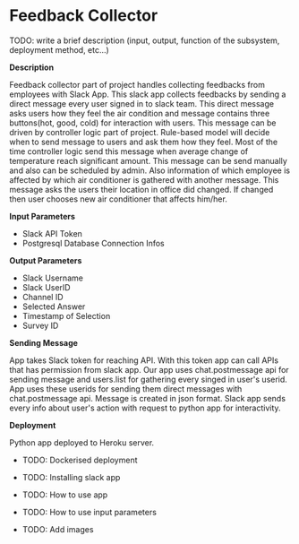 # Feedback Collector
TODO: write a brief description (input, output, function of the subsystem, deployment method, etc...)

**Description**

Feedback collector part of project handles collecting feedbacks from employees with Slack App. This slack app collects feedbacks by sending a direct message every user signed in to slack team. This direct message asks users how they feel the air condition and message contains three buttons(hot, good, cold) for interaction with users. This message can be driven by controller logic part of project. Rule-based model will decide when to send message to users and ask them how they feel. Most of the time controller logic send this message when average change of temperature reach significant amount. This message can be send manually and also can be scheduled by admin. Also information of which employee is affected by which air conditioner is gathered with another message. This message asks the users their location in office did changed. If changed then user chooses new air conditioner that affects him/her. 

**Input Parameters**

  - Slack API Token
  - Postgresql Database Connection Infos
  
**Output Parameters**

  - Slack Username
  - Slack UserID
  - Channel ID
  - Selected Answer
  - Timestamp of Selection
  - Survey ID
  
**Sending Message**

App takes Slack token for reaching API. With this token app can call APIs that has permission from slack app. Our app uses chat.postmessage api for sending message and users.list for gathering every singed in user's userid. App uses these userids for sending them direct messages with chat.postmessage api. Message is created in json format. Slack app sends every info about user's action with request to python app for interactivity.

**Deployment**

Python app deployed to Heroku server. 

- TODO: Dockerised deployment

- TODO: Installing slack app
- TODO: How to use app
- TODO: How to use input parameters
- TODO: Add images
